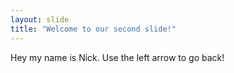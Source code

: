 ```yaml
---
layout: slide
title: "Welcome to our second slide!"
---
```

Hey my name is Nick.
Use the left arrow to go back!
